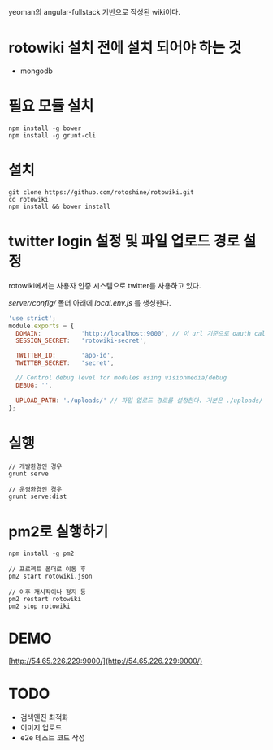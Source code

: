 yeoman의 angular-fullstack 기반으로 작성된 wiki이다.

# rotowiki 설치 전에 설치 되어야 하는 것
* mongodb

# 필요 모듈 설치
```
npm install -g bower
npm install -g grunt-cli
```

# 설치
```
git clone https://github.com/rotoshine/rotowiki.git
cd rotowiki
npm install && bower install
```

# twitter login 설정 및 파일 업로드 경로 설정
rotowiki에서는 사용자 인증 시스템으로 twitter를 사용하고 있다.

*server/config/* 폴더 아래에 *local.env.js* 를 생성한다.

```javascript
'use strict';
module.exports = {
  DOMAIN:           'http://localhost:9000', // 이 url 기준으로 oauth callback url이 생성됨.
  SESSION_SECRET:   'rotowiki-secret',

  TWITTER_ID:       'app-id',
  TWITTER_SECRET:   'secret',

  // Control debug level for modules using visionmedia/debug
  DEBUG: '',
  
  UPLOAD_PATH: './uploads/' // 파일 업로드 경로를 설정한다. 기본은 ./uploads/
};

```


# 실행
```
// 개발환경인 경우
grunt serve

// 운영환경인 경우
grunt serve:dist
```


# pm2로 실행하기
```
npm install -g pm2

// 프로젝트 폴더로 이동 후
pm2 start rotowiki.json

// 이후 재시작이나 정지 등
pm2 restart rotowiki
pm2 stop rotowiki
```
# DEMO
[http://54.65.226.229:9000/](http://54.65.226.229:9000/)

# TODO
* 검색엔진 최적화
* 이미지 업로드
* e2e 테스트 코드 작성
